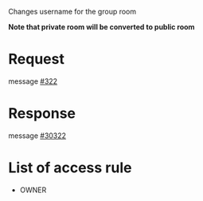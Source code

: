 Changes username for the group room

**Note that private room will be converted to public room**

# Request
message [#322](../../proto/README.md#action_322)

# Response
message [#30322](../../proto/README.md#action_30322)

# List of access rule
* OWNER